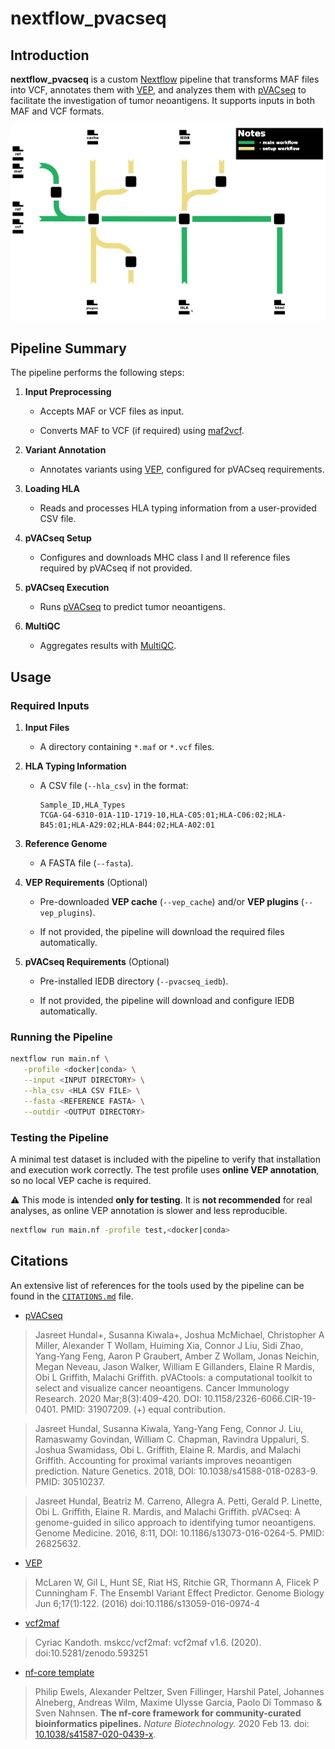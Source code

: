# nextflow_pvacseq

## Introduction

**nextflow_pvacseq** is a custom [Nextflow](https://www.nextflow.io/) pipeline that transforms MAF files into VCF, annotates them with [VEP](https://www.ensembl.org/info/docs/tools/vep/index.html), and analyzes them with [pVACseq](https://pvactools.readthedocs.io/en/latest/tools/pvacseq.html) to facilitate the investigation of tumor neoantigens.
It supports inputs in both MAF and VCF formats.

<picture>
  <source media="(prefers-color-scheme: dark)" srcset="img/nf_diagram3_dark.png">
  <source media="(prefers-color-scheme: light)" srcset="img/nf_diagram3.png">
  <img alt="Project diagram" src="img/nf_diagram3_dark.png">
</picture>

## Pipeline Summary

The pipeline performs the following steps:

1. **Input Preprocessing**

    - Accepts MAF or VCF files as input.

    - Converts MAF to VCF (if required) using [maf2vcf](https://github.com/mskcc/vcf2maf/tree/main).

2. **Variant Annotation**

    - Annotates variants using [VEP](https://www.ensembl.org/info/docs/tools/vep/index.html), configured for pVACseq requirements.

3. **Loading HLA**

    - Reads and processes HLA typing information from a user-provided CSV file.

4. **pVACseq Setup**

    - Configures and downloads MHC class I and II reference files required by pVACseq if not provided.

5. **pVACseq Execution**

    - Runs [pVACseq](https://pvactools.readthedocs.io/en/latest/tools/pvacseq.html) to predict tumor neoantigens.

6. **MultiQC**

    - Aggregates results with [MultiQC](http://multiqc.info/).



## Usage

### Required Inputs

1. **Input Files**

    - A directory containing `*.maf` or `*.vcf` files.

2. **HLA Typing Information**

    - A CSV file (`--hla_csv`) in the format:

        ```
        Sample_ID,HLA_Types
        TCGA-G4-6310-01A-11D-1719-10,HLA-C05:01;HLA-C06:02;HLA-B45:01;HLA-A29:02;HLA-B44:02;HLA-A02:01
        ```

3. **Reference Genome**

    - A FASTA file (`--fasta`).

4. **VEP Requirements** (Optional)

    - Pre-downloaded **VEP cache** (`--vep_cache`) and/or **VEP plugins** (`--vep_plugins`).

    - If not provided, the pipeline will download the required files automatically.

5. **pVACseq Requirements** (Optional)

    - Pre-installed IEDB directory (`--pvacseq_iedb`).

    - If not provided, the pipeline will download and configure IEDB automatically.


### Running the Pipeline

```bash
nextflow run main.nf \
   -profile <docker|conda> \
   --input <INPUT DIRECTORY> \
   --hla_csv <HLA CSV FILE> \
   --fasta <REFERENCE FASTA> \
   --outdir <OUTPUT DIRECTORY>
```

### Testing the Pipeline

A minimal test dataset is included with the pipeline to verify that installation and execution work correctly.
The test profile uses **online VEP annotation**, so no local VEP cache is required.

⚠️ This mode is intended **only for testing**. It is **not recommended** for real analyses, as online VEP annotation is slower and less reproducible.

```bash
nextflow run main.nf -profile test,<docker|conda>
```

## Citations

An extensive list of references for the tools used by the pipeline can be found in the [`CITATIONS.md`](CITATIONS.md) file.

- [pVACseq](https://pvactools.readthedocs.io/en/latest/index.html)

> Jasreet Hundal+, Susanna Kiwala+, Joshua McMichael, Christopher A Miller, Alexander T Wollam, Huiming Xia, Connor J Liu, Sidi Zhao, Yang-Yang Feng, Aaron P Graubert, Amber Z Wollam, Jonas Neichin, Megan Neveau, Jason Walker, William E Gillanders, Elaine R Mardis, Obi L Griffith, Malachi Griffith. pVACtools: a computational toolkit to select and visualize cancer neoantigens. Cancer Immunology Research. 2020 Mar;8(3):409-420. DOI: 10.1158/2326-6066.CIR-19-0401. PMID: 31907209. (+) equal contribution.

> Jasreet Hundal, Susanna Kiwala, Yang-Yang Feng, Connor J. Liu, Ramaswamy Govindan, William C. Chapman, Ravindra Uppaluri, S. Joshua Swamidass, Obi L. Griffith, Elaine R. Mardis, and Malachi Griffith. Accounting for proximal variants improves neoantigen prediction. Nature Genetics. 2018, DOI: 10.1038/s41588-018-0283-9. PMID: 30510237.

> Jasreet Hundal, Beatriz M. Carreno, Allegra A. Petti, Gerald P. Linette, Obi L. Griffith, Elaine R. Mardis, and Malachi Griffith. pVACseq: A genome-guided in silico approach to identifying tumor neoantigens. Genome Medicine. 2016, 8:11, DOI: 10.1186/s13073-016-0264-5. PMID: 26825632.

- [VEP](https://www.ensembl.org/info/docs/tools/vep/index.html)

> McLaren W, Gil L, Hunt SE, Riat HS, Ritchie GR, Thormann A, Flicek P Cunningham F. The Ensembl Variant Effect Predictor. Genome Biology Jun 6;17(1):122. (2016) doi:10.1186/s13059-016-0974-4

- [vcf2maf](https://github.com/mskcc/vcf2maf)

> Cyriac Kandoth. mskcc/vcf2maf: vcf2maf v1.6. (2020). doi:10.5281/zenodo.593251

- [nf-core template](https://nf-co.re/)

> Philip Ewels, Alexander Peltzer, Sven Fillinger, Harshil Patel, Johannes Alneberg, Andreas Wilm, Maxime Ulysse Garcia, Paolo Di Tommaso & Sven Nahnsen. **The nf-core framework for community-curated bioinformatics pipelines.** _Nature Biotechnology._ 2020 Feb 13. doi: [10.1038/s41587-020-0439-x](https://dx.doi.org/10.1038/s41587-020-0439-x).
